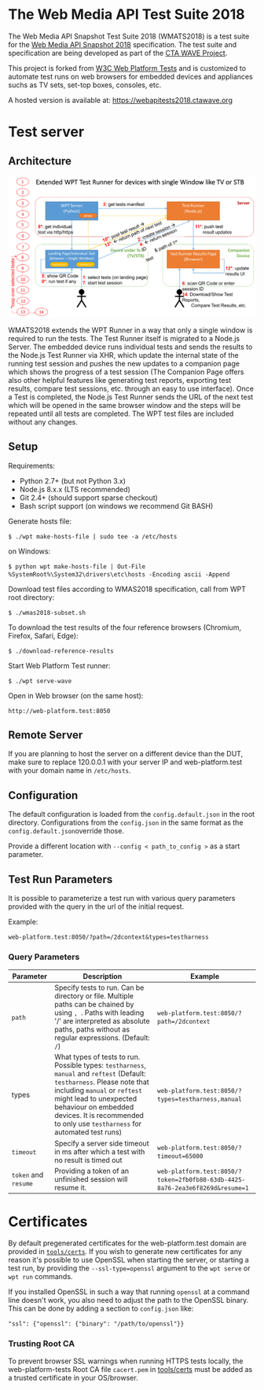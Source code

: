 The Web Media API Test Suite 2018
========================================

The Web Media API Snapshot Test Suite 2018 (WMATS2018) is a test suite for 
the [Web Media API Snapshot 2018](https://www.w3.org/2018/12/webmediaapi.html) specification.
The test suite and specification are being developed as part of
the [CTA WAVE Project](http://cta.tech/WAVE).

This project is forked from
[W3C Web Platform Tests](https://github.com/web-platform-tests/wpt) and is customized
to automate test runs on web browsers for embedded devices and appliances suchs as TV sets,
set-top boxes, consoles, etc.

A hosted version is available at: https://webapitests2018.ctawave.org


Test server
===========

## Architecture
![architecure](images/wmats_arch.png)

WMATS2018 extends the WPT Runner in a way that only a single 
window is required to run the tests. The Test Runner itself is migrated to a 
Node.js Server. The embedded device runs individual tests and sends the results
to the Node.js Test Runner via XHR, which update the internal state of the running 
test session and pushes the new updates to a companion page which shows the progress
of a test session (The Companion Page offers also other helpful features like 
generating test reports, exporting test results, compare test sessions, etc. 
through an easy to use interface). Once a Test is completed, the Node.js Test 
Runner sends the URL of the next test which will be opened in the same browser
window and the steps will be repeated until all tests are completed. The WPT test
files are included without any changes.

## Setup

Requirements:

* Python 2.7+ (but not Python 3.x)
* Node.js 8.x.x (LTS recommended)
* Git 2.4+ (should support sparse checkout)
* Bash script support (on windows we recommend Git BASH)

Generate hosts file:
```
$ ./wpt make-hosts-file | sudo tee -a /etc/hosts
```
on Windows:
```
$ python wpt make-hosts-file | Out-File %SystemRoot%\System32\drivers\etc\hosts -Encoding ascii -Append
```
Download test files according to WMAS2018 specification, call from WPT root directory:
```
$ ./wmas2018-subset.sh
```
[]([url](url))
To download the test results of the four reference browsers (Chromium, Firefox, Safari, Edge):
```
$ ./download-reference-results
```

Start Web Platform Test runner:
```
$ ./wpt serve-wave
```

Open in Web browser (on the same host):
```
http://web-platform.test:8050
```

## Remote Server
If you are planning to host the server on a different device than the DUT, 
make sure to replace 120.0.0.1 with your server IP and web-platform.test 
with your domain name in ```/etc/hosts```.

## Configuration
The default configuration is loaded from the ```config.default.json```
in the root directory. Configurations from the ```config.json```
in the same format as the ```config.default.json```override those.

Provide a different location with ```--config < path_to_config >``` as a
start parameter.

## Test Run Parameters
It is possible to parameterize a test run with various query parameters
provided with the query in the url of the initial request.

Example:
```
web-platform.test:8050/?path=/2dcontext&types=testharness
```

### Query Parameters
Parameter|Description|Example
------|------|------
`path`|Specify tests to run. Can be directory or file. Multiple paths can be chained by using `, `. Paths with leading '/' are interpreted as absolute paths, paths without as regular expressions. (Default: ```/```)|```web-platform.test:8050/?path=/2dcontext```
types|What types of tests to run. Possible types: ```testharness```, ```manual``` and ```reftest``` (Default: ```testharness```. Please note that including ```manual``` or ```reftest``` might lead to unexpected behaviour on embedded devices. It is recommended to only use ```testharness``` for automated test runs)|```web-platform.test:8050/?types=testharness,manual```
`timeout`|Specify a server side timeout in ms after which a test with no result is timed out|```web-platform.test:8050/?timeout=65000```
`token` and `resume` |Providing a token of an unfinished session will resume it.|```web-platform.test:8050/?token=2fb0fb80-63db-4425-8a76-2ea3e6f8269d&resume=1```

Certificates
============

By default pregenerated certificates for the web-platform.test domain
are provided in [`tools/certs`](tools/certs). If you wish to generate new
certificates for any reason it's possible to use OpenSSL when starting
the server, or starting a test run, by providing the
`--ssl-type=openssl` argument to the `wpt serve` or `wpt run`
commands.

If you installed OpenSSL in such a way that running `openssl` at a
command line doesn't work, you also need to adjust the path to the
OpenSSL binary. This can be done by adding a section to `config.json`
like:

```
"ssl": {"openssl": {"binary": "/path/to/openssl"}}
```

### Trusting Root CA

To prevent browser SSL warnings when running HTTPS tests locally, the
web-platform-tests Root CA file `cacert.pem` in [tools/certs](tools/certs)
must be added as a trusted certificate in your OS/browser.
